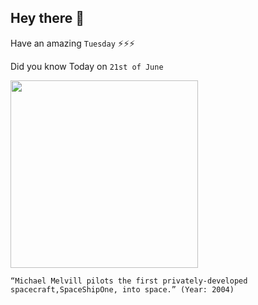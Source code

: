## Hey there 👋
Have an amazing `Tuesday` ⚡⚡⚡

Did you know Today on `21st of June`
 
 [<img src="https://lookingupwayup.com/dev/wp-content/uploads/2019/06/clip_image002.jpg" width="300" />](https://www.britannica.com/biography/Michael-Melvill#:~:text=On%20June%2021,%202004) 
 ```
“Michael Melvill pilots the first privately-developed spacecraft,SpaceShipOne, into space.” (Year: 2004)
```
